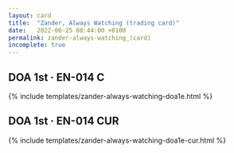 ```yaml
---
layout: card
title:  "Zander, Always Watching (trading card)"
date:   2022-06-25 08:44:00 +0100
permalink: zander-always-watching_(card)
incomplete: true
---
```


## DOA 1st &middot; EN-014 C

{% include templates/zander-always-watching-doa1e.html %}


## DOA 1st &middot; EN-014 CUR

{% include templates/zander-always-watching-doa1e-cur.html %}
